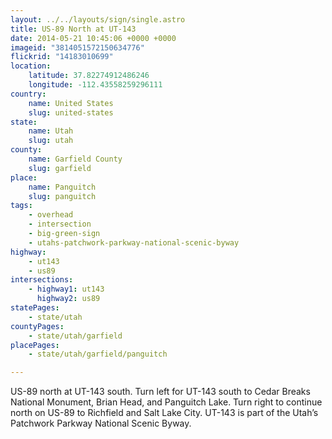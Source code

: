 ```yaml
---
layout: ../../layouts/sign/single.astro
title: US-89 North at UT-143
date: 2014-05-21 10:45:06 +0000 +0000
imageid: "3814051572150634776"
flickrid: "14183010699"
location:
    latitude: 37.82274912486246
    longitude: -112.43558259296111
country:
    name: United States
    slug: united-states
state:
    name: Utah
    slug: utah
county:
    name: Garfield County
    slug: garfield
place:
    name: Panguitch
    slug: panguitch
tags:
    - overhead
    - intersection
    - big-green-sign
    - utahs-patchwork-parkway-national-scenic-byway
highway:
    - ut143
    - us89
intersections:
    - highway1: ut143
      highway2: us89
statePages:
    - state/utah
countyPages:
    - state/utah/garfield
placePages:
    - state/utah/garfield/panguitch

---
```

US-89 north at UT-143 south.  Turn left for UT-143 south to Cedar Breaks National Monument, Brian Head, and Panguitch Lake.  Turn right to continue north on US-89 to Richfield and Salt Lake City.  UT-143 is part of the Utah’s Patchwork Parkway National Scenic Byway.
